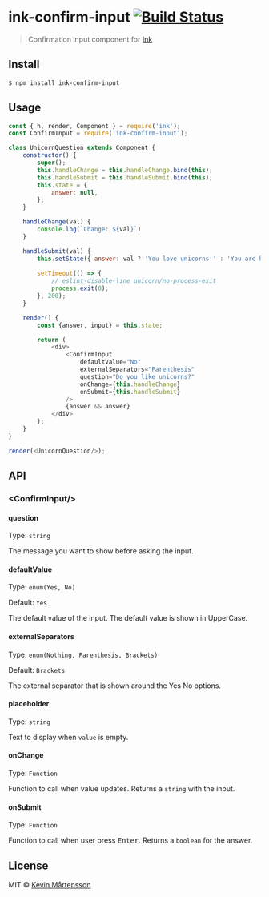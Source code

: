 # ink-confirm-input [![Build Status](https://travis-ci.org/kevva/ink-confirm-input.svg?branch=master)](https://travis-ci.org/kevva/ink-confirm-input)

> Confirmation input component for [Ink](https://github.com/vadimdemedes/ink)


## Install

```
$ npm install ink-confirm-input
```


## Usage

```js
const { h, render, Component } = require('ink');
const ConfirmInput = require('ink-confirm-input');

class UnicornQuestion extends Component {
	constructor() {
		super();
		this.handleChange = this.handleChange.bind(this);
		this.handleSubmit = this.handleSubmit.bind(this);
		this.state = {
			answer: null,
		};
	}

	handleChange(val) {
		console.log(`Change: ${val}`)
	}

	handleSubmit(val) {
        this.setState({ answer: val ? 'You love unicorns!' : 'You are heartless…' });
        
        setTimeout(() => {
            // eslint-disable-line unicorn/no-process-exit
            process.exit(0);
        }, 200);
	}

	render() {
		const {answer, input} = this.state;

		return (
			<div>
				<ConfirmInput
                    defaultValue="No"
                    externalSeparators="Parenthesis"
                    question="Do you like unicorns?"
					onChange={this.handleChange}
					onSubmit={this.handleSubmit}
				/>
				{answer && answer}
			</div>
		);
	}
}

render(<UnicornQuestion/>);
```


## API

### &lt;ConfirmInput/&gt;

#### question

Type: `string`

The message you want to show before asking the input.


#### defaultValue

Type: `enum(Yes, No)`

Default: `Yes`

The default value of the input. The default value is shown in UpperCase.

#### externalSeparators

Type: `enum(Nothing, Parenthesis, Brackets)`

Default: `Brackets`

The external separator that is shown around the Yes No options.

#### placeholder

Type: `string`

Text to display when `value` is empty.

#### onChange

Type: `Function`

Function to call when value updates. Returns a `string` with the input.

#### onSubmit

Type: `Function`

Function to call when user press <kbd>Enter</kbd>. Returns a `boolean` for the answer.


## License

MIT © [Kevin Mårtensson](https://github.com/kevva)
